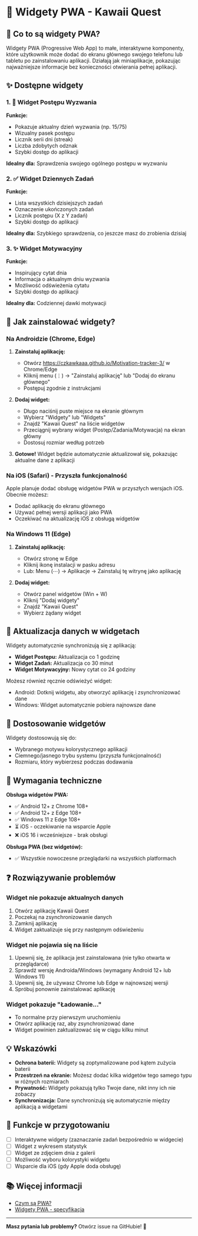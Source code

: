 # 🌸 Widgety PWA - Kawaii Quest

## 📱 Co to są widgety PWA?

Widgety PWA (Progressive Web App) to małe, interaktywne komponenty, które użytkownik może dodać do ekranu głównego swojego telefonu lub tabletu po zainstalowaniu aplikacji. Działają jak miniaplikacje, pokazując najważniejsze informacje bez konieczności otwierania pełnej aplikacji.

## ✨ Dostępne widgety

### 1. 🌸 Widget Postępu Wyzwania
**Funkcje:**
- Pokazuje aktualny dzień wyzwania (np. 15/75)
- Wizualny pasek postępu
- Licznik serii dni (streak)
- Liczba zdobytych odznak
- Szybki dostęp do aplikacji

**Idealny dla:** Sprawdzenia swojego ogólnego postępu w wyzwaniu

### 2. ✅ Widget Dziennych Zadań
**Funkcje:**
- Lista wszystkich dzisiejszych zadań
- Oznaczenie ukończonych zadań
- Licznik postępu (X z Y zadań)
- Szybki dostęp do aplikacji

**Idealny dla:** Szybkiego sprawdzenia, co jeszcze masz do zrobienia dzisiaj

### 3. ✨ Widget Motywacyjny
**Funkcje:**
- Inspirujący cytat dnia
- Informacja o aktualnym dniu wyzwania
- Możliwość odświeżenia cytatu
- Szybki dostęp do aplikacji

**Idealny dla:** Codziennej dawki motywacji

## 📲 Jak zainstalować widgety?

### Na Androidzie (Chrome, Edge)

1. **Zainstaluj aplikację:**
   - Otwórz https://czkawkaaa.github.io/Motivation-tracker-3/ w Chrome/Edge
   - Kliknij menu (⋮) → "Zainstaluj aplikację" lub "Dodaj do ekranu głównego"
   - Postępuj zgodnie z instrukcjami

2. **Dodaj widget:**
   - Długo naciśnij puste miejsce na ekranie głównym
   - Wybierz "Widgety" lub "Widgets"
   - Znajdź "Kawaii Quest" na liście widgetów
   - Przeciągnij wybrany widget (Postęp/Zadania/Motywacja) na ekran główny
   - Dostosuj rozmiar według potrzeb

3. **Gotowe!** Widget będzie automatycznie aktualizował się, pokazując aktualne dane z aplikacji

### Na iOS (Safari) - Przyszła funkcjonalność

Apple planuje dodać obsługę widgetów PWA w przyszłych wersjach iOS. Obecnie możesz:
- Dodać aplikację do ekranu głównego
- Używać pełnej wersji aplikacji jako PWA
- Oczekiwać na aktualizację iOS z obsługą widgetów

### Na Windows 11 (Edge)

1. **Zainstaluj aplikację:**
   - Otwórz stronę w Edge
   - Kliknij ikonę instalacji w pasku adresu
   - Lub: Menu (⋯) → Aplikacje → Zainstaluj tę witrynę jako aplikację

2. **Dodaj widget:**
   - Otwórz panel widgetów (Win + W)
   - Kliknij "Dodaj widgety"
   - Znajdź "Kawaii Quest"
   - Wybierz żądany widget

## 🔄 Aktualizacja danych w widgetach

Widgety automatycznie synchronizują się z aplikacją:
- **Widget Postępu:** Aktualizacja co 1 godzinę
- **Widget Zadań:** Aktualizacja co 30 minut
- **Widget Motywacyjny:** Nowy cytat co 24 godziny

Możesz również ręcznie odświeżyć widget:
- Android: Dotknij widgetu, aby otworzyć aplikację i zsynchronizować dane
- Windows: Widget automatycznie pobiera najnowsze dane

## 🎨 Dostosowanie widgetów

Widgety dostosowują się do:
- Wybranego motywu kolorystycznego aplikacji
- Ciemnego/jasnego trybu systemu (przyszła funkcjonalność)
- Rozmiaru, który wybierzesz podczas dodawania

## 🔧 Wymagania techniczne

**Obsługa widgetów PWA:**
- ✅ Android 12+ z Chrome 108+
- ✅ Android 12+ z Edge 108+
- ✅ Windows 11 z Edge 108+
- ⏳ iOS - oczekiwanie na wsparcie Apple
- ❌ iOS 16 i wcześniejsze - brak obsługi

**Obsługa PWA (bez widgetów):**
- ✅ Wszystkie nowoczesne przeglądarki na wszystkich platformach

## ❓ Rozwiązywanie problemów

### Widget nie pokazuje aktualnych danych
1. Otwórz aplikację Kawaii Quest
2. Poczekaj na zsynchronizowanie danych
3. Zamknij aplikację
4. Widget zaktualizuje się przy następnym odświeżeniu

### Widget nie pojawia się na liście
1. Upewnij się, że aplikacja jest zainstalowana (nie tylko otwarta w przeglądarce)
2. Sprawdź wersję Androida/Windows (wymagany Android 12+ lub Windows 11)
3. Upewnij się, że używasz Chrome lub Edge w najnowszej wersji
4. Spróbuj ponownie zainstalować aplikację

### Widget pokazuje "Ładowanie..."
- To normalne przy pierwszym uruchomieniu
- Otwórz aplikację raz, aby zsynchronizować dane
- Widget powinien zaktualizować się w ciągu kilku minut

## 💡 Wskazówki

- **Ochrona baterii:** Widgety są zoptymalizowane pod kątem zużycia baterii
- **Przestrzeń na ekranie:** Możesz dodać kilka widgetów tego samego typu w różnych rozmiarach
- **Prywatność:** Widgety pokazują tylko Twoje dane, nikt inny ich nie zobaczy
- **Synchronizacja:** Dane synchronizują się automatycznie między aplikacją a widgetami

## 🚀 Funkcje w przygotowaniu

- [ ] Interaktywne widgety (zaznaczanie zadań bezpośrednio w widgecie)
- [ ] Widget z wykresem statystyk
- [ ] Widget ze zdjęciem dnia z galerii
- [ ] Możliwość wyboru kolorystyki widgetu
- [ ] Wsparcie dla iOS (gdy Apple doda obsługę)

## 📚 Więcej informacji

- [Czym są PWA?](https://web.dev/progressive-web-apps/)
- [Widgety PWA - specyfikacja](https://github.com/MicrosoftEdge/MSEdgeExplainers/blob/main/PWAWidgets/explainer.md)

---

**Masz pytania lub problemy?** Otwórz issue na GitHubie! 💖
